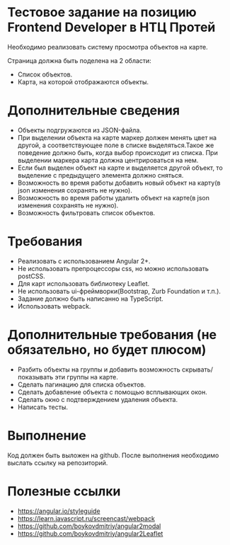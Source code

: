 # Тестовое задание на позицию Frontend Developer в НТЦ Протей

Необходимо реализовать систему просмотра объектов на карте. 

Страница должна быть поделена на 2 области:

*	Список объектов.
*	Карта, на которой отображаются объекты.

# Дополнительные сведения
* Объекты подгружаются из JSON-файла.
* При выделении объекта на карте маркер должен менять цвет на другой, а соответствующее поле в списке выделяться.Такое же поведение должно быть, когда выбор происходит из списка. При выделении маркера карта должна центрироваться на нем.
* Если был выделен объект на карте и выделяется другой объект, то выделение с предыдущего элемента должно сняться.
* Возможность во время работы добавить новый объект на карту(в json изменения сохранять не нужно).
* Возможность во время работы удалить объект на карте(в json изменения сохранять не нужно).
* Возможность фильтровать список объектов.

# Требования

* Реализовать с использованием Angular 2+.
* Не использовать препроцессоры css, но можно использовать postCSS.
* Для карт использовать библиотеку Leaflet.
* Не использовать ui-фреймворки(Bootstrap, Zurb Foundation и т.п.).
* Задание должно быть написанно на TypeScript.
* Использовать webpack.

# Дополнительные требования (не обязательно, но будет плюсом)
* Разбить объекты на группы и добавить возможность скрывать/показывать эти группы на карте.
* Сделать пагинацию для списка объектов.
* Сделать добавление объекта с помощью всплывающих окон.
* Сделать окно с подтверждением удаления объекта.
* Написать тесты.

# Выполнение
Код должен быть выложен на github. После выполнения необходимо выслать ссылку на репозиторий.

# Полезные ссылки

* https://angular.io/styleguide
* https://learn.javascript.ru/screencast/webpack
* https://github.com/boykovdmitriy/angular2modal
* https://github.com/boykovdmitriy/angular2Leaflet
